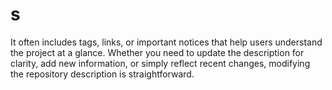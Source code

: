 # s
It often includes tags, links, or important notices that help users understand the project at a glance. Whether you need to update the description for clarity, add new information, or simply reflect recent changes, modifying the repository description is straightforward.
